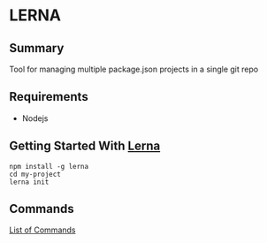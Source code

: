 # LERNA

## Summary
Tool for managing multiple package.json projects in a single git repo

## Requirements
- Nodejs

## Getting Started With [Lerna](https://lernajs.io)
```console
npm install -g lerna
cd my-project
lerna init
```

## Commands
[List of Commands](https://lernajs.io)

